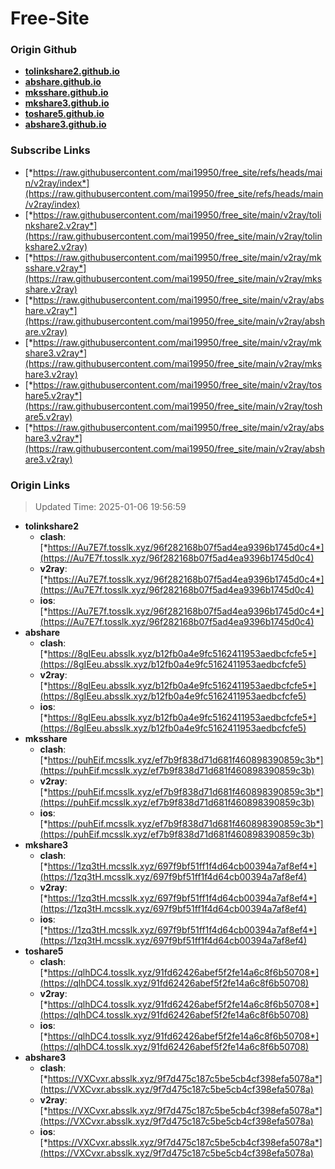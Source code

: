 # Free-Site

### Origin Github

- [**tolinkshare2.github.io**](https://github.com/tolinkshare2/tolinkshare2.github.io)
- [**abshare.github.io**](https://github.com/abshare/abshare.github.io)
- [**mksshare.github.io**](https://github.com/mksshare/mksshare.github.io)
- [**mkshare3.github.io**](https://github.com/mkshare3/mkshare3.github.io)
- [**toshare5.github.io**](https://github.com/toshare5/toshare5.github.io)
- [**abshare3.github.io**](https://github.com/abshare3/abshare3.github.io)

### Subscribe Links

- [*https://raw.githubusercontent.com/mai19950/free_site/refs/heads/main/v2ray/index*](https://raw.githubusercontent.com/mai19950/free_site/refs/heads/main/v2ray/index)
- [*https://raw.githubusercontent.com/mai19950/free_site/main/v2ray/tolinkshare2.v2ray*](https://raw.githubusercontent.com/mai19950/free_site/main/v2ray/tolinkshare2.v2ray)
- [*https://raw.githubusercontent.com/mai19950/free_site/main/v2ray/mksshare.v2ray*](https://raw.githubusercontent.com/mai19950/free_site/main/v2ray/mksshare.v2ray)
- [*https://raw.githubusercontent.com/mai19950/free_site/main/v2ray/abshare.v2ray*](https://raw.githubusercontent.com/mai19950/free_site/main/v2ray/abshare.v2ray)
- [*https://raw.githubusercontent.com/mai19950/free_site/main/v2ray/mkshare3.v2ray*](https://raw.githubusercontent.com/mai19950/free_site/main/v2ray/mkshare3.v2ray)
- [*https://raw.githubusercontent.com/mai19950/free_site/main/v2ray/toshare5.v2ray*](https://raw.githubusercontent.com/mai19950/free_site/main/v2ray/toshare5.v2ray)
- [*https://raw.githubusercontent.com/mai19950/free_site/main/v2ray/abshare3.v2ray*](https://raw.githubusercontent.com/mai19950/free_site/main/v2ray/abshare3.v2ray)

### Origin Links

> Updated Time: 2025-01-06 19:56:59

- **tolinkshare2**
  - **clash**: [*https://Au7E7f.tosslk.xyz/96f282168b07f5ad4ea9396b1745d0c4*](https://Au7E7f.tosslk.xyz/96f282168b07f5ad4ea9396b1745d0c4)
  - **v2ray**: [*https://Au7E7f.tosslk.xyz/96f282168b07f5ad4ea9396b1745d0c4*](https://Au7E7f.tosslk.xyz/96f282168b07f5ad4ea9396b1745d0c4)
  - **ios**: [*https://Au7E7f.tosslk.xyz/96f282168b07f5ad4ea9396b1745d0c4*](https://Au7E7f.tosslk.xyz/96f282168b07f5ad4ea9396b1745d0c4)
- **abshare**
  - **clash**: [*https://8gIEeu.absslk.xyz/b12fb0a4e9fc5162411953aedbcfcfe5*](https://8gIEeu.absslk.xyz/b12fb0a4e9fc5162411953aedbcfcfe5)
  - **v2ray**: [*https://8gIEeu.absslk.xyz/b12fb0a4e9fc5162411953aedbcfcfe5*](https://8gIEeu.absslk.xyz/b12fb0a4e9fc5162411953aedbcfcfe5)
  - **ios**: [*https://8gIEeu.absslk.xyz/b12fb0a4e9fc5162411953aedbcfcfe5*](https://8gIEeu.absslk.xyz/b12fb0a4e9fc5162411953aedbcfcfe5)
- **mksshare**
  - **clash**: [*https://puhEif.mcsslk.xyz/ef7b9f838d71d681f460898390859c3b*](https://puhEif.mcsslk.xyz/ef7b9f838d71d681f460898390859c3b)
  - **v2ray**: [*https://puhEif.mcsslk.xyz/ef7b9f838d71d681f460898390859c3b*](https://puhEif.mcsslk.xyz/ef7b9f838d71d681f460898390859c3b)
  - **ios**: [*https://puhEif.mcsslk.xyz/ef7b9f838d71d681f460898390859c3b*](https://puhEif.mcsslk.xyz/ef7b9f838d71d681f460898390859c3b)
- **mkshare3**
  - **clash**: [*https://1zq3tH.mcsslk.xyz/697f9bf51ff1f4d64cb00394a7af8ef4*](https://1zq3tH.mcsslk.xyz/697f9bf51ff1f4d64cb00394a7af8ef4)
  - **v2ray**: [*https://1zq3tH.mcsslk.xyz/697f9bf51ff1f4d64cb00394a7af8ef4*](https://1zq3tH.mcsslk.xyz/697f9bf51ff1f4d64cb00394a7af8ef4)
  - **ios**: [*https://1zq3tH.mcsslk.xyz/697f9bf51ff1f4d64cb00394a7af8ef4*](https://1zq3tH.mcsslk.xyz/697f9bf51ff1f4d64cb00394a7af8ef4)
- **toshare5**
  - **clash**: [*https://qlhDC4.tosslk.xyz/91fd62426abef5f2fe14a6c8f6b50708*](https://qlhDC4.tosslk.xyz/91fd62426abef5f2fe14a6c8f6b50708)
  - **v2ray**: [*https://qlhDC4.tosslk.xyz/91fd62426abef5f2fe14a6c8f6b50708*](https://qlhDC4.tosslk.xyz/91fd62426abef5f2fe14a6c8f6b50708)
  - **ios**: [*https://qlhDC4.tosslk.xyz/91fd62426abef5f2fe14a6c8f6b50708*](https://qlhDC4.tosslk.xyz/91fd62426abef5f2fe14a6c8f6b50708)
- **abshare3**
  - **clash**: [*https://VXCvxr.absslk.xyz/9f7d475c187c5be5cb4cf398efa5078a*](https://VXCvxr.absslk.xyz/9f7d475c187c5be5cb4cf398efa5078a)
  - **v2ray**: [*https://VXCvxr.absslk.xyz/9f7d475c187c5be5cb4cf398efa5078a*](https://VXCvxr.absslk.xyz/9f7d475c187c5be5cb4cf398efa5078a)
  - **ios**: [*https://VXCvxr.absslk.xyz/9f7d475c187c5be5cb4cf398efa5078a*](https://VXCvxr.absslk.xyz/9f7d475c187c5be5cb4cf398efa5078a)
